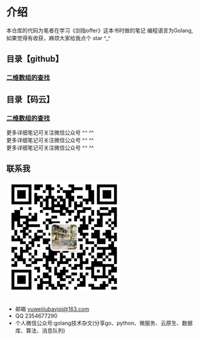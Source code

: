 # 介绍
本仓库的代码为笔者在学习《剑指offer》这本书时做的笔记
编程语言为Golang,如果觉得有收获，麻烦大家给我点个 star ^_^

## 目录【github】
### [二维数组的查找](https://github.com/yuwe1/jianzhioffer/tree/master/day01/demo1)


## 目录【码云】
### [二维数组的查找](https://gitee.com/yuweiwuyazi/jianzhioffer/tree/master/day01/demo1)


更多详细笔记可关注微信公众号  ^_^  ^_^ <br />
更多详细笔记可关注微信公众号  ^_^  ^_^ <br />
更多详细笔记可关注微信公众号  ^_^  ^_^ <br />


## 联系我
<div style="align: center">
<img src="./img/公众号.png"/>
</div>

<br/>

- 邮箱 yuweijiubayiqi@163.com
- QQ  2354677290
- 个人微信公众号:golang技术杂文(分享go、python、微服务、云原生、数据库、算法、消息队列)
